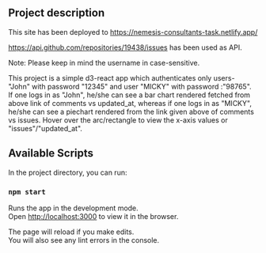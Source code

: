 ## Project description
This site has been deployed to https://nemesis-consultants-task.netlify.app/

https://api.github.com/repositories/19438/issues has been used as API.

Note: Please keep in mind the username in case-sensitive.

This project is a simple d3-react app which authenticates only users- "John" with password "12345" and user "MICKY" with password :"98765". If one logs in as "John", he/she can see a bar chart rendered fetched from above link of comments vs updated_at, whereas if one logs in as "MICKY", he/she can see a piechart rendered from the link given above of comments vs issues. Hover over the arc/rectangle to view the x-axis values or "issues"/"updated_at".

## Available Scripts

In the project directory, you can run:

### `npm start`

Runs the app in the development mode.<br />
Open [http://localhost:3000](http://localhost:3000) to view it in the browser.

The page will reload if you make edits.<br />
You will also see any lint errors in the console.


